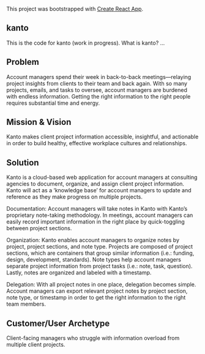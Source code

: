 This project was bootstrapped with [Create React App](https://github.com/facebook/create-react-app).

## kanto

This is the code for kanto (work in progress). What is kanto? ...

## Problem

Account managers spend their week in back-to-back meetings—relaying project insights from clients to their team and back again. With so many projects, emails, and tasks to oversee, account managers are burdened with endless information. Getting the right information to the right people requires substantial time and energy.  

## Mission & Vision

Kanto makes client project information accessible, insightful, and actionable in order to build healthy, effective workplace cultures and relationships. 

## Solution

Kanto is a cloud-based web application for account managers at consulting agencies to document, organize, and assign client project information. Kanto will act as a ‘knowledge base’ for account managers to update and reference as they make progress on multiple projects.

Documentation: Account managers will take notes in Kanto with Kanto’s proprietary note-taking methodology. In meetings, account managers can easily record important information in the right place by quick-toggling between project sections.

Organization: Kanto enables account managers to organize notes by project, project sections, and note type. Projects are composed of project sections, which are containers that group similar information (i.e.: funding, design, development, standards). Note types help account managers separate project information from project tasks (i.e.: note, task, question). Lastly, notes are organized and labeled with a timestamp.

Delegation: With all project notes in one place, delegation becomes simple. Account managers can export relevant project notes by project section, note type, or timestamp in order to get the right information to the right team members. 

## Customer/User Archetype

Client-facing managers who struggle with information overload from multiple client projects.
